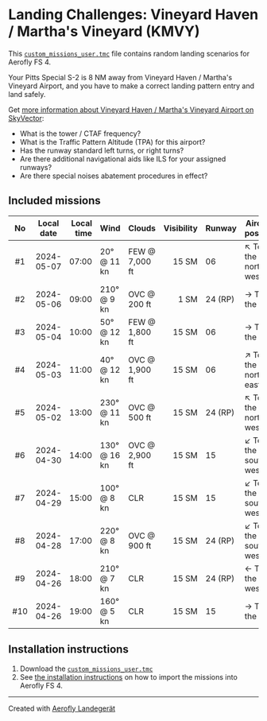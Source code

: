 # Landing Challenges: Vineyard Haven / Martha's Vineyard (KMVY)

This [`custom_missions_user.tmc`](./custom_missions_user.tmc) file contains random landing scenarios for Aerofly FS 4.

Your Pitts Special S-2 is 8 NM away from Vineyard Haven / Martha's Vineyard Airport, and you have to make a correct landing pattern entry and land safely.

Get [more information about Vineyard Haven / Martha's Vineyard Airport on SkyVector](https://skyvector.com/airport/KMVY):

- What is the tower / CTAF frequency?
- What is the Traffic Pattern Altitude (TPA) for this airport?
- Has the runway standard left turns, or right turns?
- Are there additional navigational aids like ILS for your assigned runways?
- Are there special noises abatement procedures in effect?

## Included missions

| No  | Local date | Local time | Wind         | Clouds         | Visibility | Runway  | Aircraft position    |
| :-: | ---------- | ---------: | ------------ | -------------- | ---------: | ------- | -------------------- |
| #1  | 2024-05-07 |      07:00 | 20° @ 11 kn  | FEW @ 7,000 ft |      15 SM | 06      | ↖ To the north-west |
| #2  | 2024-05-06 |      09:00 | 210° @ 9 kn  | OVC @ 200 ft   |       1 SM | 24 (RP) | → To the east        |
| #3  | 2024-05-04 |      10:00 | 50° @ 12 kn  | FEW @ 1,800 ft |      15 SM | 06      | → To the east        |
| #4  | 2024-05-03 |      11:00 | 40° @ 12 kn  | OVC @ 1,900 ft |      15 SM | 06      | ↗ To the north-east |
| #5  | 2024-05-02 |      13:00 | 230° @ 11 kn | OVC @ 500 ft   |      15 SM | 24 (RP) | ↖ To the north-west |
| #6  | 2024-04-30 |      14:00 | 130° @ 16 kn | OVC @ 2,900 ft |      15 SM | 15      | ↙ To the south-west |
| #7  | 2024-04-29 |      15:00 | 100° @ 8 kn  | CLR            |      15 SM | 15      | ↙ To the south-west |
| #8  | 2024-04-28 |      17:00 | 220° @ 8 kn  | OVC @ 900 ft   |      15 SM | 24 (RP) | ↙ To the south-west |
| #9  | 2024-04-26 |      18:00 | 210° @ 7 kn  | CLR            |      15 SM | 24 (RP) | ← To the west        |
| #10 | 2024-04-26 |      19:00 | 160° @ 5 kn  | CLR            |      15 SM | 15      | → To the east        |

## Installation instructions

1. Download the [`custom_missions_user.tmc`](./custom_missions_user.tmc)
2. See [the installation instructions](https://fboes.github.io/aerofly-missions/docs/generic-installation.html) on how to import the missions into Aerofly FS 4.

---

Created with [Aerofly Landegerät](https://github.com/fboes/aerofly-patterns)
